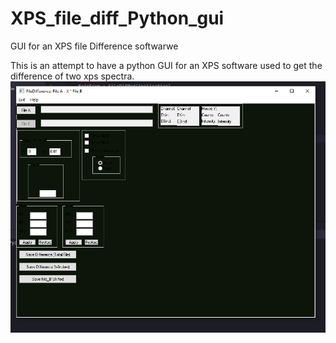 # XPS_file_diff_Python_gui
GUI for an XPS file Difference softwarwe

This is an attempt to have a python GUI for an XPS software used to get the difference of two xps spectra.
![alt text](https://github.com/dallaval5u/XPS_file_diff_Python_gui/blob/master/GUI_first.PNG?raw=true)
